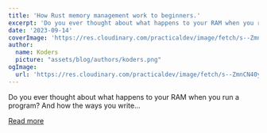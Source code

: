 ```yaml
---
title: 'How Rust memory management work to beginners.'
excerpt: 'Do you ever thought about what happens to your RAM when you run a program? And how the ways you write...'
date: '2023-09-14'
coverImage: 'https://res.cloudinary.com/practicaldev/image/fetch/s--ZmnCN40y--/c_imagga_scale,f_auto,fl_progressive,h_420,q_auto,w_1000/https://dev-to-uploads.s3.amazonaws.com/uploads/articles/ov930xb9wrxsu0molgzq.png'
author:
  name: Koders
  picture: "assets/blog/authors/koders.png"
ogImage:
  url: 'https://res.cloudinary.com/practicaldev/image/fetch/s--ZmnCN40y--/c_imagga_scale,f_auto,fl_progressive,h_420,q_auto,w_1000/https://dev-to-uploads.s3.amazonaws.com/uploads/articles/ov930xb9wrxsu0molgzq.png'
---
```


Do you ever thought about what happens to your RAM when you run a program? And how the ways you write...

[Read more](https://dev.to/canhassi/how-rust-memory-management-work-to-beginners-622)
